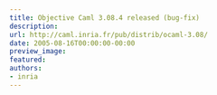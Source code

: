```yaml
---
title: Objective Caml 3.08.4 released (bug-fix)
description:
url: http://caml.inria.fr/pub/distrib/ocaml-3.08/
date: 2005-08-16T00:00:00-00:00
preview_image:
featured:
authors:
- inria
---
```



